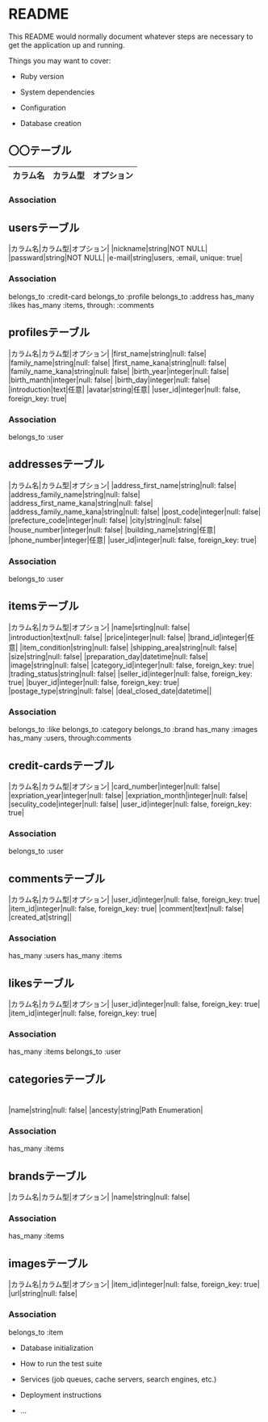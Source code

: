 # README

This README would normally document whatever steps are necessary to get the
application up and running.

Things you may want to cover:

* Ruby version

* System dependencies

* Configuration

* Database creation
## 〇〇テーブル

|カラム名|カラム型|オプション|
|------|----|-------|

### Association

## usersテーブル

|カラム名|カラム型|オプション|
|nickname|string|NOT NULL|
|passward|string|NOT NULL|
|e-mail|string|users, :email, unique: true|


### Association

belongs_to :credit-card
belongs_to :profile
belongs_to :address
has_many :likes
has_many :items, through: :comments

## profilesテーブル

|カラム名|カラム型|オプション|
|first_name|string|null: false|
|family_name|string|null: false|
|first_name_kana|string|null: false|
|family_name_kana|string|null: false|
|birth_year|integer|null: false|
|birth_manth|integer|null: false|
|birth_day|integer|null: false|
|introduction|text|任意|
|avatar|string|任意|
|user_id|integer|null: false, foreign_key: true|

### Association

belongs_to :user

## addressesテーブル

|カラム名|カラム型|オプション|
|address_first_name|string|null: false|
|address_family_name|string|null: false|
|address_first_name_kana|string|null: false|
|address_family_name_kana|string|null: false|
|post_code|integer|null: false|
|prefecture_code|integer|null: false|
|city|string|null: false|
|house_number|integer|null: false|
|building_name|string|任意|
|phone_number|integer|任意|
|user_id|integer|null: false, foreign_key: true|

### Association

belongs_to :user

## itemsテーブル

|カラム名|カラム型|オプション|
|name|srting|null: false|
|introduction|text|null: false|
|price|integer|null: false|
|brand_id|integer|任意|
|item_condition|string|null: false|
|shipping_area|string|null: false|
|size|string|null: false|
|preparation_day|datetime|null: false|
|image|string|null: false|
|category_id|integer|null: false, foreign_key: true|
|trading_status|string|null: false|
|seller_id|integer|null: false, foreign_key: true|
|buyer_id|integer|null: false, foreign_key: true|
|postage_type|string|null: false|
|deal_closed_date|datetime||

### Association

belongs_to :like
belongs_to :category
belongs_to :brand
has_many :images
has_many :users, through:comments

## credit-cardsテーブル

|カラム名|カラム型|オプション|
|card_number|integer|null: false|
|expriation_year|integer|null: false|
|expriation_month|integer|null: false|
|seculity_code|integer|null: false|
|user_id|integer|null: false, foreign_key: true|

### Association

belongs_to :user

## commentsテーブル

|カラム名|カラム型|オプション|
|user_id|integer|null: false, foreign_key: true|
|item_id|integer|null: false, foreign_key: true|
|comment|text|null: false|
|created_at|string||

### Association

has_many :users
has_many :items

## likesテーブル

|カラム名|カラム型|オプション|
|user_id|integer|null: false, foreign_key: true|
|item_id|integer|null: false, foreign_key: true|

### Association

has_many :items
belongs_to :user

## categoriesテーブル
# 
|name|string|null: false|
|ancesty|string|Path Enumeration|

### Association

has_many :items

## brandsテーブル

|カラム名|カラム型|オプション|
|name|string|null: false|

### Association

has_many :items

## imagesテーブル

|カラム名|カラム型|オプション|
|item_id|integer|null: false, foreign_key: true|
|url|string|null: false|

### Association

belongs_to :item

* Database initialization

* How to run the test suite

* Services (job queues, cache servers, search engines, etc.)

* Deployment instructions

* ...
